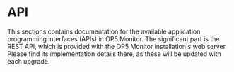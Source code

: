 # API

This sections contains documentation for the available application programming interfaces (APIs) in OP5 Monitor. The significant part is the REST API, which is provided with the OP5 Monitor installation's web server. Please find its implementation details there, as these will be updated with each upgrade.


